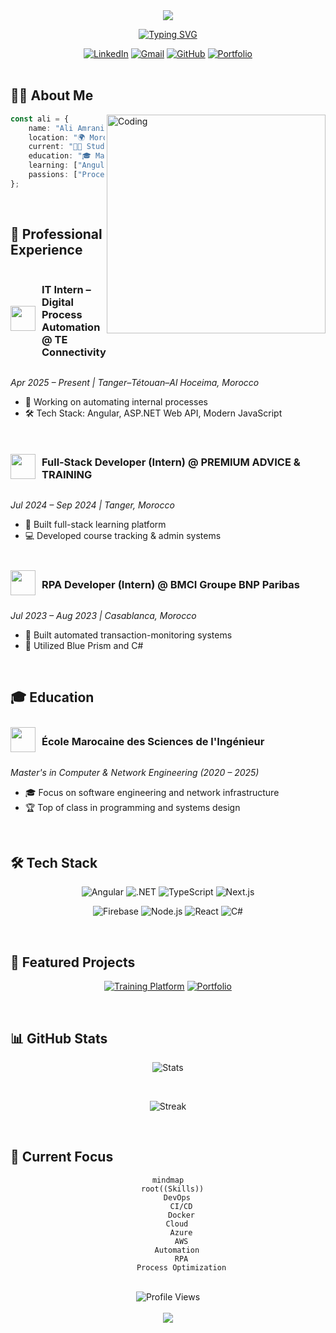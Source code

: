 <!-- Clean, Modern Header -->
<div align="center">
  <img src="https://capsule-render.vercel.app/api?type=waving&color=0d1117&height=180&section=header&text=Ali%20Amrani&fontSize=50&animation=fadeIn&fontAlignY=35&desc=Full-Stack%20Developer%20|%20Digital%20Process%20Automation&descAlignY=55&descSize=15&fontColor=61dafb" />

  [![Typing SVG](https://readme-typing-svg.herokuapp.com?font=Fira+Code&weight=600&pause=1000&color=61DAFB&center=true&random=false&width=435&lines=Computer+Science+%26+Engineering+Student;Full-Stack+Developer;Digital+Process+Automation+Intern)](https://git.io/typing-svg)
</div>

<!-- Social Links -->
<div align="center">
  <a href="https://www.linkedin.com/in/ali-amrani-566361349/"><img src="https://img.shields.io/badge/LinkedIn-0077B5?style=for-the-badge&logo=linkedin&logoColor=white" alt="LinkedIn" /></a>
  <a href="mailto:ali.amrani.dev@gmail.com"><img src="https://img.shields.io/badge/Gmail-D14836?style=for-the-badge&logo=gmail&logoColor=white" alt="Gmail" /></a>
  <a href="https://github.com/amrani350"><img src="https://img.shields.io/badge/GitHub-100000?style=for-the-badge&logo=github&logoColor=white" alt="GitHub" /></a>
  <a href="https://github.com/amrani350/portfolio"><img src="https://img.shields.io/badge/Portfolio-00B2FF?style=for-the-badge&logo=react&logoColor=white" alt="Portfolio" /></a>
</div>

<br>

<!-- About Me Section -->
## 👨‍💻 About Me

<img align="right" alt="Coding" width="350" src="https://camo.githubusercontent.com/c1dcb74cc1c1835b1d716f5051499a2814c683c806b15f04b0eba492863703e9/68747470733a2f2f63646e2e6472696262626c652e636f6d2f75736572732f3733303730332f73637265656e73686f74732f363538313234332f6176656e746f2e676966" />

```typescript
const ali = {
    name: "Ali Amrani",
    location: "🌍 Morocco, Tangier",
    current: "👨‍💻 Student & IT Intern @ TE Connectivity",
    education: "🎓 Master's in Computer & Network Engineering",
    learning: ["Angular", "ASP.NET Web API", "DevOps"],
    passions: ["Process Automation", "Full-Stack Development"]
};
```

<br>

<!-- Experience Section -->
## 💼 Professional Experience

<div style="display: flex; align-items: center; margin-bottom: 10px;">
  <img src="https://brandfetch.com/te.com?library=default&collection=logos&asset=idBKMVkUV2" height="40" style="margin-right: 10px;">
  <h3>IT Intern – Digital Process Automation @ TE Connectivity</h3>
</div>

*Apr 2025 – Present | Tanger–Tétouan–Al Hoceima, Morocco*
- 🔧 Working on automating internal processes
- 🛠️ Tech Stack: Angular, ASP.NET Web API, Modern JavaScript

<br>

<div style="display: flex; align-items: center; margin-bottom: 10px;">
  <img src="https://www.premiumadvicetrainingacademy.com/favicon.ico" height="40" style="margin-right: 10px;">
  <h3>Full‑Stack Developer (Intern) @ PREMIUM ADVICE & TRAINING</h3>
</div>

*Jul 2024 – Sep 2024 | Tanger, Morocco*
- 🚀 Built full-stack learning platform
- 💻 Developed course tracking & admin systems

<br>

<div style="display: flex; align-items: center; margin-bottom: 10px;">
  <img src="https://cdn6.aptoide.com/imgs/6/d/f/6df6f84f7c7bfbde0092e34f96f18a66_icon.png" height="40" style="margin-right: 10px;">
  <h3>RPA Developer (Intern) @ BMCI Groupe BNP Paribas</h3>
</div>

*Jul 2023 – Aug 2023 | Casablanca, Morocco*
- 🤖 Built automated transaction-monitoring systems
- 🔄 Utilized Blue Prism and C#

<br>

<!-- Education Section -->
## 🎓 Education

<div style="display: flex; align-items: center; margin-bottom: 10px;">
  <img src="https://www.emsi.ma/wp-content/uploads/2020/07/logo-emsi.png" height="40" style="margin-right: 10px;">
  <h3>École Marocaine des Sciences de l'Ingénieur</h3>
</div>

*Master's in Computer & Network Engineering (2020 – 2025)*
- 🎓 Focus on software engineering and network infrastructure
- 🏆 Top of class in programming and systems design

<br>

<!-- Tech Stack Section -->
## 🛠️ Tech Stack

<div align="center">

![Angular](https://img.shields.io/badge/Angular-DD0031?style=for-the-badge&logo=angular&logoColor=white)
![.NET](https://img.shields.io/badge/.NET-512BD4?style=for-the-badge&logo=dotnet&logoColor=white)
![TypeScript](https://img.shields.io/badge/TypeScript-007ACC?style=for-the-badge&logo=typescript&logoColor=white)
![Next.js](https://img.shields.io/badge/Next.js-000000?style=for-the-badge&logo=nextdotjs&logoColor=white)

![Firebase](https://img.shields.io/badge/Firebase-FFCA28?style=for-the-badge&logo=firebase&logoColor=black)
![Node.js](https://img.shields.io/badge/Node.js-339933?style=for-the-badge&logo=nodedotjs&logoColor=white)
![React](https://img.shields.io/badge/React-61DAFB?style=for-the-badge&logo=react&logoColor=black)
![C#](https://img.shields.io/badge/C%23-239120?style=for-the-badge&logo=c-sharp&logoColor=white)

</div>

<br>

<!-- Projects Section -->
## 🚀 Featured Projects

<div align="center">

[![Training Platform](https://github-readme-stats.vercel.app/api/pin/?username=amrani350&repo=training-platform&theme=react&hide_border=true)](https://www.premiumadvicetrainingacademy.com)
[![Portfolio](https://github-readme-stats.vercel.app/api/pin/?username=amrani350&repo=portfolio&theme=react&hide_border=true)](https://github.com/amrani350/portfolio)

</div>

<br>

<!-- GitHub Stats Section -->
## 📊 GitHub Stats

<div align="center">
  
![Stats](https://github-readme-stats.vercel.app/api?username=amrani350&show_icons=true&theme=react&border_color=61dafb&hide_border=true)
  
<br>
  
![Streak](https://github-readme-streak-stats.herokuapp.com/?user=amrani350&theme=react&border=61dafb&hide_border=true)
  
</div>

<br>

<!-- Current Focus Section -->
## 🎯 Current Focus

<div align="center">
  
```mermaid
mindmap
  root((Skills))
    DevOps
      CI/CD
      Docker
    Cloud
      Azure
      AWS
    Automation
      RPA
      Process Optimization
```
  
</div>

<br>

<!-- Footer -->
<div align="center">
  <img src="https://komarev.com/ghpvc/?username=amrani350&style=for-the-badge&color=61dafb" alt="Profile Views">
  <br><br>
  <img src="https://capsule-render.vercel.app/api?type=waving&color=0d1117&height=100&section=footer&fontColor=61dafb" />
</div>


